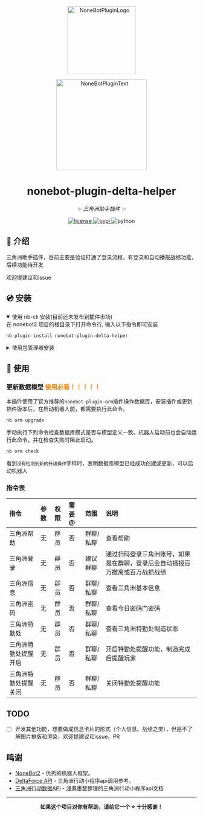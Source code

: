 <div align="center">
  <a href="https://v2.nonebot.dev/store"><img src="https://github.com/A-kirami/nonebot-plugin-template/blob/resources/nbp_logo.png" width="180" height="180" alt="NoneBotPluginLogo"></a>
  <br>
  <p><img src="https://github.com/A-kirami/nonebot-plugin-template/blob/resources/NoneBotPlugin.svg" width="240" alt="NoneBotPluginText"></p>
</div>

<div align="center">

# nonebot-plugin-delta-helper

_✨ 三角洲助手插件 ✨_


<a href="./LICENSE">
    <img src="https://img.shields.io/github/license/BraveCowardp/nonebot-plugin-delta-helper.svg" alt="license">
</a>
<a href="https://pypi.python.org/pypi/nonebot-plugin-delta-helper">
    <img src="https://img.shields.io/pypi/v/nonebot-plugin-delta-helper.svg" alt="pypi">
</a>
<img src="https://img.shields.io/badge/python-3.10+-blue.svg" alt="python">

</div>

## 📖 介绍

三角洲助手插件，目前主要是验证打通了登录流程，有登录和自动播报战绩功能，后续功能待开发

欢迎提建议和issue

## 💿 安装

<details open>
<summary>使用 nb-cli 安装(目前还未发布到插件市场)</summary>
在 nonebot2 项目的根目录下打开命令行, 输入以下指令即可安装

    nb plugin install nonebot-plugin-delta-helper

</details>

<details>
<summary>使用包管理器安装</summary>
在 nonebot2 项目的插件目录下, 打开命令行, 根据你使用的包管理器, 输入相应的安装命令

<details>
<summary>pip</summary>

    pip install nonebot-plugin-delta-helper
</details>
<details>
<summary>pdm</summary>

    pdm add nonebot-plugin-delta-helper
</details>
<details>
<summary>poetry</summary>

    poetry add nonebot-plugin-delta-helper
</details>
<details>
<summary>conda</summary>

    conda install nonebot-plugin-delta-helper
</details>

打开 nonebot2 项目根目录下的 `pyproject.toml` 文件, 在 `[tool.nonebot]` 部分追加写入

    plugins = ["nonebot_plugin_delta_helper"]

</details>

## 🎉 使用
### 更新数据模型 <font color=#fc8403 >使用必看！！！！！</font>
本插件使用了官方推荐的`nonebot-plugin-orm`插件操作数据库，安装插件或更新插件版本后，在启动机器人前，都需要执行此命令。
```shell
nb orm upgrade
```
手动执行下列命令检查数据库模式是否与模型定义一致。机器人启动前也会自动运行此命令，并在检查失败时阻止启动。
```shell
nb orm check
```
看到`没有检测到新的升级操作`字样时，表明数据库模型已经成功创建或更新，可以启动机器人
### 指令表
| 指令 | 参数 | 权限 | 需要@ | 范围 | 说明 |
|:----|:----|:----|:----|:----|:----|
| 三角洲帮助 | 无 | 群员 | 否 | 群聊/私聊 | 查看帮助 |
| 三角洲登录 | 无 | 群员 | 否 | 建议群聊 | 通过扫码登录三角洲账号，如果是在群聊，登录后会自动播报百万撤离或百万战损战绩 |
| 三角洲信息 | 无 | 群员 | 否 | 群聊/私聊 | 查看三角洲基本信息 |
| 三角洲密码 | 无 | 群员 | 否 | 群聊/私聊 | 查看今日密码门密码 |
| 三角洲特勤处 | 无 | 群员 | 否 | 群聊/私聊 | 查看三角洲特勤处制造状态 |
| 三角洲特勤处提醒开启 | 无 | 群员 | 否 | 群聊/私聊 | 开启特勤处提醒功能，制造完成后提醒玩家 |
| 三角洲特勤处提醒关闭 | 无 | 群员 | 否 | 群聊/私聊 | 关闭特勤处提醒功能 |

## TODO
- [ ] 开发其他功能，想要做成信息卡片的形式（个人信息、战绩之类），但是不了解图片排版和渲染，欢迎提建议和issue、PR

## 鸣谢
- [NoneBot2](https://github.com/nonebot/nonebot2) - 优秀的机器人框架。
- [DeltaForce API](https://github.com/coolxitech/deltaforce) - 三角洲行动小程序api调用参考。
- [三角洲行动数据API](https://df-api.apifox.cn/) - [浅巷墨黎](https://github.com/dnyo666)整理的三角洲行动小程序api文档

---

<div align="center">

**如果这个项目对你有帮助，请给它一个 ⭐️ 十分感谢！**

</div>